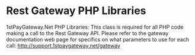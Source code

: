 # Rest Gateway PHP Libraries
1stPayGateway.Net PHP Libraries: This class is required for all PHP code making a call to the Rest Gateway API.
Please refer to the gateway documentation web page for specifics on what parameters to use for each call: http://support.1stpaygateway.net/gateway
